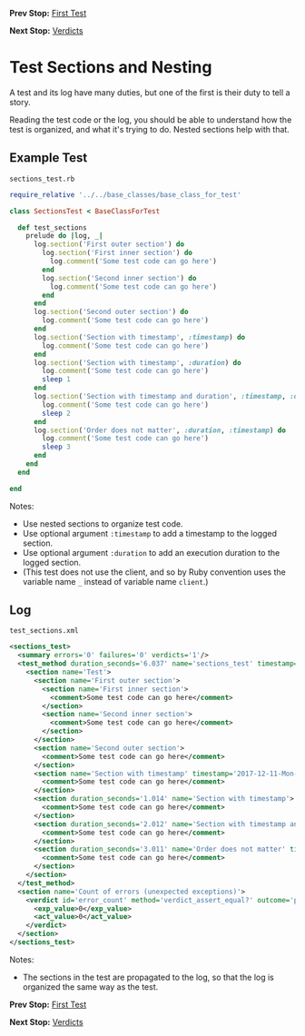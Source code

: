 <!--- GENERATED FILE, DO NOT EDIT --->
**Prev Stop:** [First Test](./First.md#first-test)

**Next Stop:** [Verdicts](./Verdicts.md#verdicts)


# Test Sections and Nesting

A test and its log have many duties, but one of the first is their duty to tell a story.

Reading the test code or the log, you should be able to understand how the test is organized, and what it's trying to do.  Nested sections help with that.

## Example Test

<code>sections_test.rb</code>
```ruby
require_relative '../../base_classes/base_class_for_test'

class SectionsTest < BaseClassForTest

  def test_sections
    prelude do |log, _|
      log.section('First outer section') do
        log.section('First inner section') do
          log.comment('Some test code can go here')
        end
        log.section('Second inner section') do
          log.comment('Some test code can go here')
        end
      end
      log.section('Second outer section') do
        log.comment('Some test code can go here')
      end
      log.section('Section with timestamp', :timestamp) do
        log.comment('Some test code can go here')
      end
      log.section('Section with timestamp', :duration) do
        log.comment('Some test code can go here')
        sleep 1
      end
      log.section('Section with timestamp and duration', :timestamp, :duration) do
        log.comment('Some test code can go here')
        sleep 2
      end
      log.section('Order does not matter', :duration, :timestamp) do
        log.comment('Some test code can go here')
        sleep 3
      end
    end
  end

end
```

Notes:

- Use nested sections to organize test code.
- Use optional argument `:timestamp` to add a timestamp to the logged section.
- Use optional argument `:duration` to add an execution duration to the logged section.
- (This test does not use the client, and so by Ruby convention uses the variable name `_` instead of variable name `client`.)

## Log

<code>test_sections.xml</code>
```xml
<sections_test>
  <summary errors='0' failures='0' verdicts='1'/>
  <test_method duration_seconds='6.037' name='sections_test' timestamp='2017-12-11-Mon-15.03.48.559'>
    <section name='Test'>
      <section name='First outer section'>
        <section name='First inner section'>
          <comment>Some test code can go here</comment>
        </section>
        <section name='Second inner section'>
          <comment>Some test code can go here</comment>
        </section>
      </section>
      <section name='Second outer section'>
        <comment>Some test code can go here</comment>
      </section>
      <section name='Section with timestamp' timestamp='2017-12-11-Mon-15.03.48.559'>
        <comment>Some test code can go here</comment>
      </section>
      <section duration_seconds='1.014' name='Section with timestamp'>
        <comment>Some test code can go here</comment>
      </section>
      <section duration_seconds='2.012' name='Section with timestamp and duration' timestamp='2017-12-11-Mon-15.03.49.573'>
        <comment>Some test code can go here</comment>
      </section>
      <section duration_seconds='3.011' name='Order does not matter' timestamp='2017-12-11-Mon-15.03.51.585'>
        <comment>Some test code can go here</comment>
      </section>
    </section>
  </test_method>
  <section name='Count of errors (unexpected exceptions)'>
    <verdict id='error_count' method='verdict_assert_equal?' outcome='passed' volatile='true'>
      <exp_value>0</exp_value>
      <act_value>0</act_value>
    </verdict>
  </section>
</sections_test>
```

Notes:

- The sections in the test are propagated to the log, so that the log is organized the same way as the test.

**Prev Stop:** [First Test](./First.md#first-test)

**Next Stop:** [Verdicts](./Verdicts.md#verdicts)

